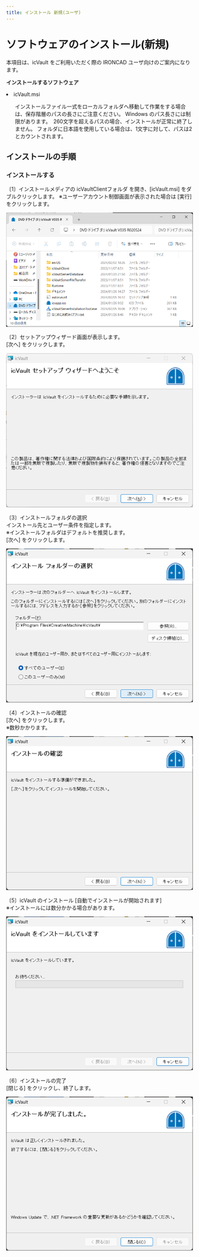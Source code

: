 ```yaml
---
title: インストール 新規(ユーザ)
---
```


# ソフトウェアのインストール(新規)
本項目は、icVault をご利用いただく際の IRONCAD ユーザ向けのご案内になります。<br>

**インストールするソフトウェア** 
<li>icVault.msi</li>  

<div class="note">
<ul>
インストールファイル一式をローカルフォルダへ移動して作業をする場合は、保存階層のパスの長さにご注意ください。
Windows のパス長さには制限があります。　260文字を超えるパスの場合、インストールが正常に終了しません。
フォルダに日本語を使用している場合は、1文字に対して、パスは2とカウントされます。
</ul>
</div>


## インストールの手順

### インストールする

〔1〕インストールメディアの icVaultClientフォルダ を開き、[icVault.msi] をダブルクリックします。
※ユーザーアカウント制御画面が表示された場合は [実行] をクリックします。

![クライアントファイル](./img/Install_media.png)

〔2〕セットアップウィザード画面が表示します。<br>
[次へ] をクリックします。

![icVaultウィザード](./img/Client_wizard.png)

〔3〕インストールフォルダの選択 <br>
インストール先とユーザー条件を指定します。<br>
※インストールフォルダはデフォルトを推奨します。<br>
[次へ] をクリックします。

![icVaultフォルダ指定](./img/Client_wizard_2.png)

〔4〕インストールの確認<br>
[次へ] をクリックします。<br>
※数秒かかります。

![icVault確認](./img/Client_wizard_3.png)

〔5〕icVault のインストール [自動でインストールが開始されます]<br>
※インストールには数分かかる場合があります。

![icVaultインストール](./img/Client_wizard_4.png)

〔6〕インストールの完了<br>
[閉じる] をクリックし、終了します。

![インストール完了](./img/Client_wizard_5.png)

